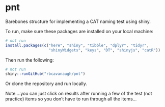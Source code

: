 
<!-- README.md is generated from README.Rmd. Please edit that file -->

# pnt

<!-- badges: start -->
<!-- badges: end -->

Barebones structure for implementing a CAT naming test using shiny.

To run, make sure these packages are installed on your local machine:

``` r
# not run
install.packages(c("here", "shiny", "tibble", "dplyr", "tidyr",
                   "shinyWidgets", "keys", "DT", "shinyjs", "catR"))
```

Then run the following:

``` r
# not run
shiny::runGitHub("rbcavanaugh/pnt")
```

Or clone the repository and run locally.

Note….you can just click on results after running a few of the test (not
practice) items so you don’t have to run through all the items…
